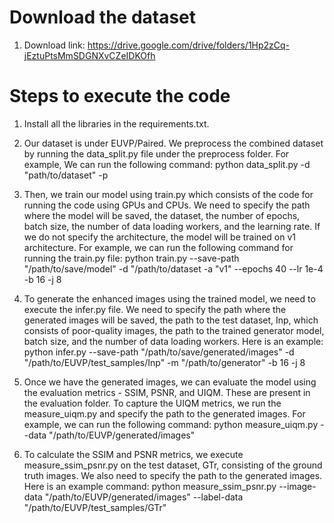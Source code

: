 # Download the dataset
1. Download link: https://drive.google.com/drive/folders/1Hp2zCq-jEztuPtsMmSDGNXvCZeIDKOfh
   
# Steps to execute the code
1. Install all the libraries in the requirements.txt. 

2. Our dataset is under EUVP/Paired. We preprocess the combined dataset by running the data_split.py
   file under the preprocess folder. For example, We can run the following command:
   python data_split.py -d "path/to/dataset" -p 

3. Then, we train our model using train.py which consists of the code for running the code using GPUs and CPUs. We need to specify the path where the model 
   will be saved, the dataset, the number of epochs, batch size, the number of data loading workers, and the learning rate. If we do not specify 
   the architecture, the model will be trained on v1 architecture. For example, we can run the following command for running the train.py file:
   python train.py --save-path "/path/to/save/model" -d "/path/to/dataset -a "v1" --epochs 40 --lr 1e-4 -b 16 -j 8

4. To generate the enhanced images using the trained model, we need to execute the infer.py file. We need to specify
   the path where the generated images will be saved, the path to the test dataset, Inp, which consists of poor-quality images, 
   the path to the trained generator model, batch size, and the number of data loading workers. Here is an example:
   python infer.py --save-path "/path/to/save/generated/images" -d "/path/to/EUVP/test_samples/Inp" -m "/path/to/generator" -b 16 -j 8

5. Once we have the generated images, we can evaluate the model using the evaluation metrics - SSIM, PSNR, and UIQM. These are present 
   in the evaluation folder. To capture the UIQM metrics, we run the measure_uiqm.py and specify the path to the generated images. 
   For example, we can run the following command:
   python measure_uiqm.py --data "/path/to/EUVP/generated/images"

6. To calculate the SSIM and PSNR metrics, we execute measure_ssim_psnr.py on the test dataset, GTr, consisting of the ground truth 
   images. We also need to specify the path to the generated images. Here is an example command:
   python measure_ssim_psnr.py --image-data "/path/to/EUVP/generated/images" --label-data "/path/to/EUVP/test_samples/GTr"
   
